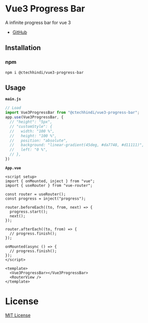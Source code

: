 # Vue3 Progress Bar

A infinite progress bar for vue 3

- [GitHub](https://github.com/ctechhindi/Vue3-Progress-Bar)

## Installation

### npm

```
npm i @ctechhindi/vue3-progress-bar
```

## Usage

**`main.js`**

```js
// Load
import Vue3ProgressBar from "@ctechhindi/vue3-progress-bar";
app.use(Vue3ProgressBar, {
  // "height": "5px",
  // "customStyle": {
  //   width: "100 %",
  //   height: "100 %",
  //   position: "absolute",
  //   background: "linear-gradient(45deg, #da7748, #d11111)",
  //   left: "0 %",
  // },
})
```

**`App.vue`**

```vue
<script setup>
import { onMounted, inject } from "vue";
import { useRouter } from "vue-router";

const router = useRouter();
const progress = inject("progress");

router.beforeEach((to, from, next) => {
  progress.start();
  next();
});

router.afterEach((to, from) => {
  // progress.finish();
});

onMounted(async () => {
  // progress.finish();
});
</script>

<template>
  <Vue3ProgressBar></Vue3ProgressBar>
  <RouterView />
</template>
```

# License

[MIT License](https://opensource.org/licenses/MIT)